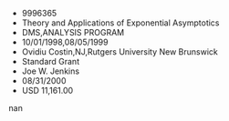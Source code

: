 
* 9996365
* Theory and Applications of Exponential Asymptotics
* DMS,ANALYSIS PROGRAM
* 10/01/1998,08/05/1999
* Ovidiu Costin,NJ,Rutgers University New Brunswick
* Standard Grant
* Joe W. Jenkins
* 08/31/2000
* USD 11,161.00

nan
